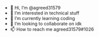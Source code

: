 - 👋 Hi, I’m @agreed31579
- 👀 I’m interested in technical stuff
- 🌱 I’m currently learning coding
- 💞️ I’m looking to collaborate on idk
- 📫 How to reach me agreed31579#1026

<!---
agreed31579/agreed31579 is a ✨ special ✨ repository because its `README.md` (this file) appears on your GitHub profile.
You can click the Preview link to take a look at your changes.
--->
